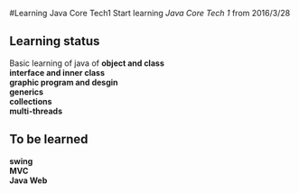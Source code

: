 #Learning Java Core Tech1
Start learning *Java Core Tech 1* from 2016/3/28

## Learning status

Basic learning of java of
**object and class**  
**interface and inner class**  
**graphic program and desgin**  
**generics**  
**collections**  
**multi-threads**  

## To be learned
**swing**  
**MVC**  
**Java Web**  


